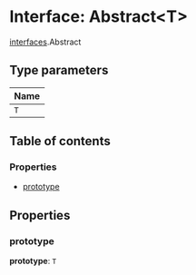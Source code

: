 # Interface: Abstract\<T>

[interfaces](/en/auto-docs/editor/modules/interfaces.md).Abstract

## Type parameters

| Name |
| :------ |
| `T` |

## Table of contents

### Properties

* [prototype](/en/auto-docs/editor/interfaces/interfaces.Abstract.md#prototype)

## Properties

### prototype

**prototype**: `T`
